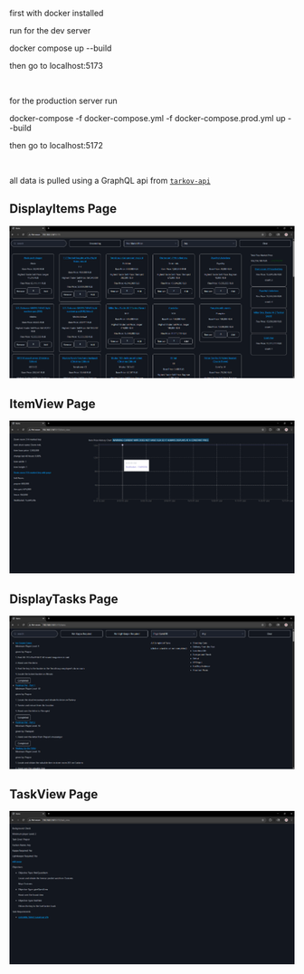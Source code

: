 <p>first with docker installed</p>
<p>run for the dev server</p>
<p>docker compose up --build</p>
<p>then go to localhost:5173</p><br>

<p>for the production server run</p>
<p>docker-compose -f docker-compose.yml -f docker-compose.prod.yml up --build</p>
<p>then go to localhost:5172</p><br>

all data is pulled using a GraphQL api from [`tarkov-api`](https://github.com/the-hideout/tarkov-api)

<h2>DisplayItems Page</h2>
<img src=".\image previews\DisplayItems_example.png">
<h2>ItemView Page</h2>
<img src=".\image previews\ItemView_example.png">
<h2>DisplayTasks Page</h2>
<img src=".\image previews\DisplayTasks_example.png">
<h2>TaskView Page</h2>
<img src=".\image previews\TaskView_example.png">
